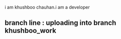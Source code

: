 i am khushboo chauhan.i am a developer


branch line : uploading into branch khushboo_work
---------------------------------
